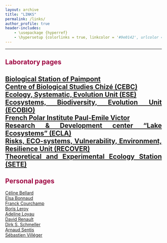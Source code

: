 ```yaml
---
layout: archive
title: "LINKS"
permalink: /links/
author_profile: true
header-includes:
    - \usepackage {hyperref}
    - \hypersetup {colorlinks = true, linkcolor = '#9e0142', urlcolor = '#9e0142'}
---
```

<style> body {text-align: justify} </style> <!-- Justify text. -->
------
## <span style="color:#9e0142">**Laboratory pages**</span>
<a href="https://paimpont.univ-rennes1.fr/" target="_blank">Biological Station of Paimpont</a>  
<a href="https://www.cebc.cnrs.fr/" target="_blank">Centre of Biological Studies Chizé (CEBC)</a>  
<a href="https://www.ese.universite-paris-saclay.fr/en/homepage/" target="_blank">Ecology, Systematic, Evolution Unit (ESE)</a>  
<a href="https://ecobio.univ-rennes1.fr/" target="_blank">Ecosystems, Biodiversity, Evolution Unit (ECOBIO)</a>  
<a href="https://www.institut-polaire.fr/language/fr/" target="_blank">French Polar Institute Paul-Emile Victor</a>  
<a href="https://professionnels.ofb.fr/fr/pole-ecla-ecosystemes-lacustres" target="_blank">Research & Development center “Lake Ecosystems” (ECLA)</a>   
<a href="https://www6.paca.inrae.fr/recover/" target="_blank">Risks, ECO-systems, Vulnerability, Environment, Resilience Unit (RECOVER)</a>  
<a href="https://sete-moulis-cnrs.fr/fr/" target="_blank">Theoretical and Experimental Ecology Station (SETE)</a>  
------
## <span style="color:#9e0142">**Personal pages**</span>
<a href="https://celinebellard.wordpress.com/" target="_blank">Céline Bellard</a>  
<a href="https://elsabonnaud.fr/" target="_blank">Elsa Bonnaud</a>  
<a href="https://www.biodiversitydynamics.fr/" target="_blank">Franck Courchamp</a>  
<a href="http://borisleroy.com/" target="_blank">Boris Leroy</a>  
<a href="http://www.adeline-loyau.net/" target="_blank">Adeline Loyau</a>  
<a href="https://www.iufrance.fr/les-membres-de-liuf/membre/1660-david-renault.html" target="_blank">David Renault</a>  
<a href="http://dirk.die-schmellers.de/Publications/publications_new.htm" target="_blank">Dirk S. Schmeller</a>  
<a href="https://arnaudsentis.com/" target="_blank">Arnaud Sentis</a>  
<a href="http://villeger.sebastien.free.fr/" target="_blank">Sébastien Villéger</a>  
